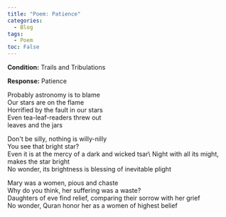 ```yaml
---
title: "Poem: Patience"
categories:
  - Blog
tags:
  - Poem
toc: False
---
```


**Condition:** Trails and Tribulations

**Response:** Patience

Probably astronomy is to blame\
Our stars are on the flame\
Horrified by the fault in our stars\
Even tea-leaf-readers threw out \
leaves and the jars 

Don't be silly, nothing is willy-nilly\
You see that bright star?\
Even it is at the mercy of a dark and wicked tsar\ 
Night with all its might, makes the star bright\
No wonder, its brightness is blessing of inevitable plight 

Mary was a women, pious and chaste\
Why do you think, her suffering was a waste?\
Daughters of eve find relief, comparing their sorrow with her grief\
No wonder, Quran honor her as a women of highest belief